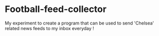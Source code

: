 Football-feed-collector
=======================

My experiment to create a program that can be used to send 'Chelsea' related news feeds to my inbox everyday ! 
